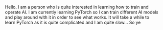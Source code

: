 Hello. I am a person who is quite interested in learning how to train and operate AI.
I am currently learning PyTorch so I can train different AI models and play around with it in order to see what works.
It will take a while to learn PyTorch as it is quite complicated and I am quite slow... So ye
